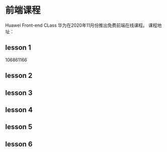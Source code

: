 # 前端课程
Huawei Front-end CLass 华为在2020年11月份推出免费前端在线课程。
课程地址：


## lesson 1
106861166
## lesson 2

## lesson 3

## lesson 4

## lesson 5

## lesson 6
